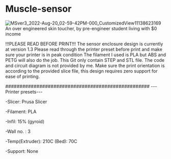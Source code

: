 # Muscle-sensor
![MSver3_2022-Aug-20_02-59-42PM-000_CustomizedView11138623169](https://user-images.githubusercontent.com/36785342/185756121-bfc11878-df84-4480-b791-e67fbbd01c04.png)
An over engineered skin toucher, by pre-engineer student living with $0 income

!!!PLEASE READ BEFORE PRINT!!!
The sensor enclosure design is currently at version 1.3
Please read through the printer preset before print and make sure your printer is in peak condition
The filament I used is PLA but ABS and PETG will also do the job. This Git only contain STEP and STL file.
The code and circuit diagram is not provided by me.
Make sure the print orientation is according to the provided slice file, this design requires zero support
for ease of printing.

###################################################
              ---Printer presets---
              
-Slicer: Prusa Slicer

-Filament: PLA

-Infil: 15% (gyroid)

-Wall no. : 3

-Temp(Extruder): 210C 
     (Bed): 70C
     
-Support: None
